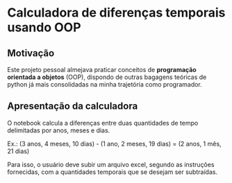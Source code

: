 # Calculadora de diferenças temporais usando OOP
## Motivação
Este projeto pessoal almejava praticar conceitos de **programação orientada a objetos** (OOP), dispondo de outras bagagens teóricas de python já mais consolidadas na minha trajetória como programador.
## Apresentação da calculadora
O notebook calcula a diferenças entre duas quantidades de tempo delimitadas por anos, meses e dias.

Ex.:
(3 anos, 4 meses, 10 dias) - (1 ano, 2 meses, 19 dias) =
(2 anos, 1 mês, 21 dias)

Para isso, o usuário deve subir um arquivo excel, segundo as instruções fornecidas, com a quantidades temporais que se desejam ser subtraídas.
